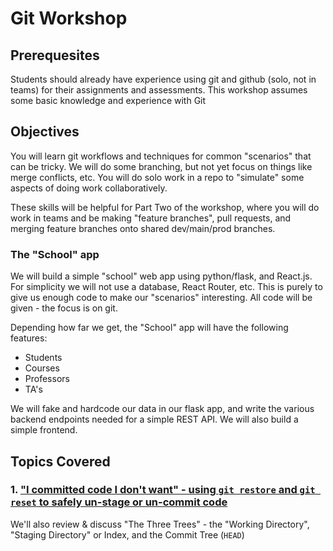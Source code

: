 # Git Workshop

## Prerequesites

Students should already have experience using git and github (solo, not in teams) for their assignments and assessments. This workshop assumes some basic knowledge and experience with Git

## Objectives

You will learn git workflows and techniques for common "scenarios" that can be tricky. We will do some branching, but not yet focus on things like merge conflicts, etc. You will do solo work in a repo to "simulate" some aspects of doing work collaboratively.

These skills will be helpful for Part Two of the workshop, where you will do work in teams and be making "feature branches", pull requests, and merging feature branches onto shared dev/main/prod branches.

### The "School" app

We will build a simple "school" web app using python/flask, and React.js. For simplicity we will not use a database, React Router, etc. This is purely to give us enough code to make our "scenarios" interesting. All code will be given - the focus is on git. 

Depending how far we get, the "School" app will have the following features:

- Students
- Courses
- Professors
- TA's

We will fake and hardcode our data in our flask app, and write the various backend endpoints needed for a simple REST API. We will also build a simple frontend.

## Topics Covered

### 1. ["I committed code I don't want" - using `git restore` and `git reset` to safely un-stage or un-commit code](./git-reset.md)

We'll also review & discuss "The Three Trees" - the "Working Directory", "Staging Directory" or Index, and the Commit Tree (`HEAD`)
